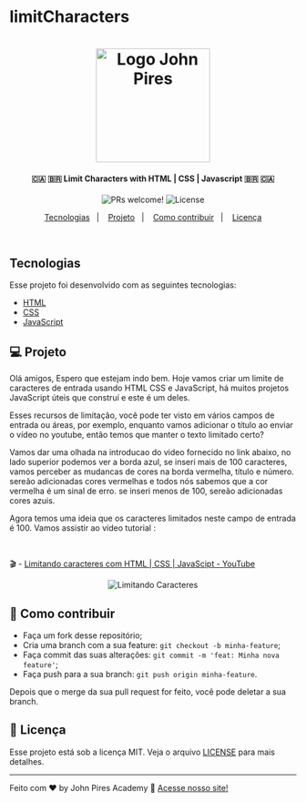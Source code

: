 # limitCharacters

<h1 align="center">
    <img alt="Logo John Pires" title="#johnpires" src="https://user-images.githubusercontent.com/26515702/131767552-804dece8-a677-4852-9646-39e4095a91bc.png" width="200px" />
</h1>

<h4 align="center">
  🇨🇦 🇧🇷 Limit Characters with HTML | CSS | Javascript 🇧🇷 🇨🇦 
</h4>

<p align="center">

 <img src="https://img.shields.io/static/v1?label=PRs&message=welcome&color=7159c1&labelColor=000000" alt="PRs welcome!" />

  <img alt="License" src="https://img.shields.io/static/v1?label=license&message=MIT&color=7159c1&labelColor=000000">
</p>

<p align="center">
  <a href="#tecnologias">Tecnologias</a>&nbsp;&nbsp;&nbsp;|&nbsp;&nbsp;&nbsp;
  <a href="#-projeto">Projeto</a>&nbsp;&nbsp;&nbsp;|&nbsp;&nbsp;&nbsp;
  <a href="#-como-contribuir">Como contribuir</a>&nbsp;&nbsp;&nbsp;|&nbsp;&nbsp;&nbsp;
  <a href="#memo-licença">Licença</a>
</p>

<br>

## Tecnologias

Esse projeto foi desenvolvido com as seguintes tecnologias:

- [HTML](https://johnpires.com/cursos/html-tutorial/)
- [CSS](https://johnpires.com/cursos/css-fundamentos-basicos/)
- [JavaScript ](https://johnpires.com/cursos/javascript-fundamentos-basicos/)

## 💻 Projeto

Olá amigos, Espero que estejam indo bem. Hoje vamos criar um limite de caracteres de entrada usando HTML CSS e JavaScript, há muitos projetos JavaScript úteis que construí e este é um deles.

Esses recursos de limitação, você pode ter visto em vários campos de entrada ou áreas, por exemplo, enquanto vamos adicionar o título ao enviar o vídeo no youtube, então temos que manter o texto limitado certo?

Vamos dar uma olhada na introducao do video fornecido no link abaixo, no lado superior podemos ver a borda azul, se inseri mais de 100 caracteres, vamos perceber as mudancas de cores na borda vermelha, título e número. sereão adicionadas cores vermelhas e todos nós sabemos que a cor vermelha é um sinal de erro. se inseri menos de 100, sereão adicionadas cores  azuis.

Agora temos uma ideia que os caracteres limitados neste campo de entrada é 100. Vamos assistir ao vídeo tutorial :

<br>

🎬 - [Limitando caracteres com HTML | CSS | JavaScipt - YouTube ](https://youtu.be/7LOK2B9BN6E)

<p align="center">
 <img src="https://user-images.githubusercontent.com/26515702/187557670-c5f84e96-2a0e-46e8-8e10-dc3e6257d8b0.png" alt="Limitando Caracteres" />
</p>

## 🤔 Como contribuir

- Faça um fork desse repositório;
- Cria uma branch com a sua feature: `git checkout -b minha-feature`;
- Faça commit das suas alterações: `git commit -m 'feat: Minha nova feature'`;
- Faça push para a sua branch: `git push origin minha-feature`.

Depois que o merge da sua pull request for feito, você pode deletar a sua branch.

## :memo: Licença

Esse projeto está sob a licença MIT. Veja o arquivo [LICENSE](LICENSE.md) para mais detalhes.

---

Feito com ♥ by John Pires Academy :wave: [Acesse nosso site!](https://johnpires.com/)
